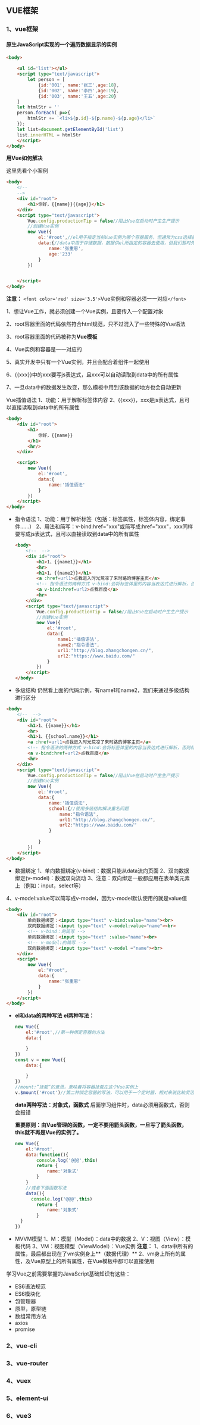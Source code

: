 ## VUE框架

### 1、vue框架

#### 原生JavaScript实现的一个遍历数据显示的实例

```html
<body>
  
    <ul id='list'></ul>
    <script type="text/javascript">
        let person = [
            {id:'001', name:'张三',age:18},
            {id:'002', name:'李四',age:19},
            {id:'003', name:'王五',age:20}
    ]
    let htmlStr = ''
    person.forEach( p=>{
        htmlStr += `<li>${p.id}-${p.name}-${p.age}</li>`
    });
    let list=document.getElementById('list')
    list.innerHTML = htmlStr
    </script>  
</body>
```


**用Vue如何解决**

这里先看个小案例

```html
<body>
    <!-- 
	-->
    <div id="root">
        <h1>你好，{{name}}{{age}}</h1>
    </div>
    <script type="text/javascript">
        Vue.config.productionTip = false//阻止Vue在启动时产生生产提示
        //创建Vue实例
        new Vue({
            el:'#root',//el用于指定当前Vue实例为哪个容器服务，但通常为css选择器字符串
            data:{//data中用于存储数据，数据供el所指定的容器去使用，但我们暂时先写一个对象
                name:'张重恩',
                age:'233'
            }
        })


    </script>
</body>
```

**注意：** `<font color='red' size='3.5'>`Vue实例和容器必须一一对应`</font>`

1、想让Vue工作，就必须创建一个Vue实例，且要传入一个配置对象

2、root容器里面的代码依然符合html规范，只不过混入了一些特殊的Vue语法

3、root容器里面的代码被称为**Vue模板**

4、Vue实例和容器是一一对应的

5、真实开发中只有一个Vue实例，并且会配合着组件一起使用

6、{{xxx}}中的xxx要写js表达式，且xxx可以自动读取到data中的所有属性

7、一旦data中的数据发生改变，那么模板中用到该数据的地方也会自动更新

Vue插值语法
1、功能：用于解析标签体内容
2、{{xxx}}，xxx是js表达式，且可以直接读取到data中的所有属性

```html
<body>
    <div id="root">
        <h1>
            你好，{{name}}
        </h1>
        <hr/>
    </div>

    <script>
    	new Vue({
            el:'#root',
            data:{
                name:'插值语法'
            }
        })
    </script>
</body>
```

- 指令语法
  1、功能：用于解析标签（包括：标签属性，标签体内容，绑定事件......）
  2、用法和简写：v-bind:href="xxx"或简写成:href="xxx"，xxx同样要写成js表达式，且可以直接读取到data中的所有属性

  ```html
  <body>
      <!--  -->
      <div id="root">
          <h1>1、{{name1}}</h1>
          <hr>
          <h1>1、{{name2}}</h1>
          <a :href=url1>点我进入时光荒凉了来时路的博客主页</a>
          <!-- 指令语法的两种方式 v-bind:会将标签体里的内容当表达式进行解析，否则标签体的内容就是字符串，而v-bind:的简写就是: -->
          <a v-bind:href=url2>点我百度</a>
          <hr>
      </div>
      <script type="text/javascript">
          Vue.config.productionTip = false//阻止Vue在启动时产生生产提示
          //创建Vue实例
          new Vue({
              el:'#root',
              data:{
                  name1:'插值语法',
                  name2:"指令语法",
                  url1:"http://blog.zhangchongen.cn/",
                  url2:"https://www.baidu.com/"
              }
          })
      </script>
  </body>
  ```
- 多级结构
  仍然看上面的代码示例，有name1和name2，我们来通过多级结构进行区分

```html
<body>
    <!--  -->
    <div id="root">
        <h1>1、{{name}}</h1>
        <hr>
        <h1>1、{{school.name}}</h1>
        <a :href=url1>点我进入时光荒凉了来时路的博客主页</a>
        <!-- 指令语法的两种方式 v-bind:会将标签体里的内容当表达式进行解析，否则标签体的内容就是字符串，而v-bind:的简写就是: -->
        <a v-bind:href=url2>点我百度</a>
        <hr>
    </div>
    <script type="text/javascript">
        Vue.config.productionTip = false//阻止Vue在启动时产生生产提示
        //创建Vue实例
        new Vue({
            el:'#root',
            data:{
                name:'插值语法',
                school:{//使用多级结构解决重名问题
                    name:"指令语法",
                    url1:"http://blog.zhangchongen.cn/",
                    url2:"https://www.baidu.com/"
                }
              
            }
        })
    </script>
</body>
```

- 数据绑定
  1、单向数据绑定(v-bind)：数据只能从data流向页面
  2、双向数据绑定(v-model)：数据双向流动
  3、注意：双向绑定一般都应用在表单类元素上（例如：input，select等）

4、v-model:value可以简写成v-model，因为v-model默认使用的就是value值

```html
<body>
    <div id="root">
        单向数据绑定：<input type="text" v-bind:value="name"><br>
        双向数据绑定：<input type="text" v-model:value="name"><br>
        <!-- v-bind：的简写 -->
        单向数据绑定：<input type="text" :value="name"><br>
        <!-- v-model:的简写 -->
        双向数据绑定：<input type="text" v-model ="name"><br>
    </div>
    <script>
        new Vue({
            el:"#root",
            data:{
                name:"张重恩"
            }
        })
    </script>
</body>
```

- **el和data的两种写法**
  **el两种写法：**

  ```javascript
  new Vue({
      el:'#root',//第一种绑定容器的方法
      data:{

      }
  })
  const v = new Vue({
      data:{

      }
  }) 
  //mount:”挂载“的意思，意味着将容器挂载在这个Vue实例上
  v.$mount('#root')//第二种绑定容器的写法，可以用于一个定时器，相对来说比较灵活
  ```

  **data两种写法：对象式，函数式**
  后面学习组件时，data必须用函数式，否则会报错

  **重要原则：由Vue管理的函数，一定不要用箭头函数，一旦写了箭头函数，this就不再是Vue的实例了。**

  ```javascript
  new Vue({
      el:'#root',
      data:function(){
          console.log('@@@',this)
          return {
              name:'对象式'
          }
      }
      //或者下面函数写法
      data(){
      	console.log('@@@',this)
          return {
              name:'对象式'
          }
  	}
  })
  ```
- MVVM模型
  1、M：模型（Model）：data中的数据
  2、V：视图（View）：模板代码
  3、VM：视图模型（ViewModel）：Vue实例
  **注意：**
  1、data中所有的属性，最后都出现在了vm实例身上**（数据代理）**
  2、vm身上所有的属性，及Vue原型上的所有属性，在Vue模板中都可以直接使用

学习Vue之前需要掌握的JavaScript基础知识有这些：

- ES6语法规范
- ES6模块化
- 包管理器
- 原型，原型链
- 数组常用方法
- axios
- promise

### 2、vue-cli

### 3、vue-router

### 4、vuex

### 5、element-ui

### 6、vue3
